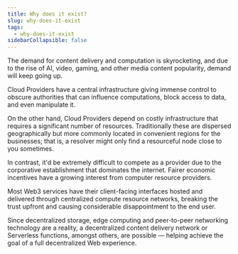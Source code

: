 ```yaml
---
title: Why does it exist?
slug: why-does-it-exist
tags:
  - why-does-it-exist
sidebarCollapsible: false
---
```


The demand for content delivery and computation is skyrocketing, and due to the rise of AI, video, gaming, and other media content popularity, demand will keep going up. 

Cloud Providers have a central infrastructure giving immense control to obscure authorities that can influence computations, block access to data, and even manipulate it.

On the other hand, Cloud Providers depend on costly infrastructure that requires a significant number of resources. Traditionally these are dispersed geographically but more commonly located in convenient regions for the businesses; that is, a resolver might only find a resourceful node close to you sometimes.

In contrast, it'd be extremely difficult to compete as a provider due to the corporative establishment that dominates the internet. Fairer economic incentives have a growing interest from computer resource providers.

Most Web3 services have their client-facing interfaces hosted and delivered through centralized compute resource networks, breaking the trust upfront and causing considerable disappointment to the end user.

Since decentralized storage, edge computing and peer-to-peer networking technology are a reality, a decentralized content delivery network or Serverless functions, amongst others, are possible — helping achieve the goal of a full decentralized Web experience.
